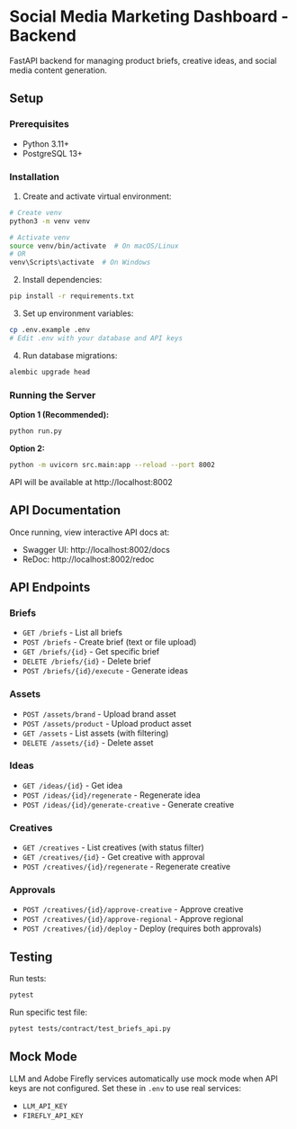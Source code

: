 # Social Media Marketing Dashboard - Backend

FastAPI backend for managing product briefs, creative ideas, and social media content generation.

## Setup

### Prerequisites
- Python 3.11+
- PostgreSQL 13+

### Installation

1. Create and activate virtual environment:
```bash
# Create venv
python3 -m venv venv

# Activate venv
source venv/bin/activate  # On macOS/Linux
# OR
venv\Scripts\activate  # On Windows
```

2. Install dependencies:
```bash
pip install -r requirements.txt
```

3. Set up environment variables:
```bash
cp .env.example .env
# Edit .env with your database and API keys
```

4. Run database migrations:
```bash
alembic upgrade head
```

### Running the Server

**Option 1 (Recommended):**
```bash
python run.py
```

**Option 2:**
```bash
python -m uvicorn src.main:app --reload --port 8002
```

API will be available at http://localhost:8002

## API Documentation

Once running, view interactive API docs at:
- Swagger UI: http://localhost:8002/docs
- ReDoc: http://localhost:8002/redoc

## API Endpoints

### Briefs
- `GET /briefs` - List all briefs
- `POST /briefs` - Create brief (text or file upload)
- `GET /briefs/{id}` - Get specific brief
- `DELETE /briefs/{id}` - Delete brief
- `POST /briefs/{id}/execute` - Generate ideas

### Assets
- `POST /assets/brand` - Upload brand asset
- `POST /assets/product` - Upload product asset
- `GET /assets` - List assets (with filtering)
- `DELETE /assets/{id}` - Delete asset

### Ideas
- `GET /ideas/{id}` - Get idea
- `POST /ideas/{id}/regenerate` - Regenerate idea
- `POST /ideas/{id}/generate-creative` - Generate creative

### Creatives
- `GET /creatives` - List creatives (with status filter)
- `GET /creatives/{id}` - Get creative with approval
- `POST /creatives/{id}/regenerate` - Regenerate creative

### Approvals
- `POST /creatives/{id}/approve-creative` - Approve creative
- `POST /creatives/{id}/approve-regional` - Approve regional
- `POST /creatives/{id}/deploy` - Deploy (requires both approvals)

## Testing

Run tests:
```bash
pytest
```

Run specific test file:
```bash
pytest tests/contract/test_briefs_api.py
```

## Mock Mode

LLM and Adobe Firefly services automatically use mock mode when API keys are not configured. Set these in `.env` to use real services:
- `LLM_API_KEY`
- `FIREFLY_API_KEY`
